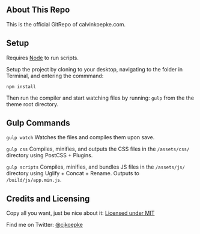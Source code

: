 ## About This Repo
This is the official GitRepo of calvinkoepke.com.

## Setup
Requires [Node](https://nodejs.org/en/) to run scripts.

Setup the project by cloning to your desktop, navigating to the folder in Terminal, and entering the commmand:

`npm install`

Then run the compiler and start watching files by running: `gulp` from the the theme root directory.

## Gulp Commands

`gulp watch`
Watches the files and compiles them upon save.

`gulp css`
Compiles, minifies, and outputs the CSS files in the `/assets/css/` directory using PostCSS + Plugins.

`gulp scripts`
Compiles, minifies, and bundles JS files in the `/assets/js/` directory using Uglify + Concat + Rename. Outputs to `/build/js/app.min.js`.

## Credits and Licensing
Copy all you want, just be nice about it: [Licensed under MIT](https://opensource.org/licenses/MIT)

Find me on Twitter: [@cjkoepke](https://twitter.com/cjkoepke)
